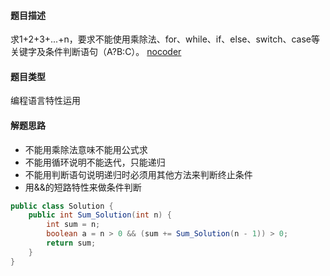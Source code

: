 #### 题目描述
求1+2+3+...+n，要求不能使用乘除法、for、while、if、else、switch、case等关键字及条件判断语句（A?B:C）。
[nocoder](https://www.nowcoder.com/practice/7a0da8fc483247ff8800059e12d7caf1?tpId=13&tqId=11200&rp=1&ru=/ta/coding-interviews&qru=/ta/coding-interviews/question-ranking)
#### 题目类型
编程语言特性运用
#### 解题思路
- 不能用乘除法意味不能用公式求
- 不能用循环说明不能迭代，只能递归
- 不能用判断语句说明递归时必须用其他方法来判断终止条件
- 用&&的短路特性来做条件判断
```java
public class Solution {
    public int Sum_Solution(int n) {
        int sum = n;
        boolean a = n > 0 && (sum += Sum_Solution(n - 1)) > 0;
        return sum;
    }
}
```
